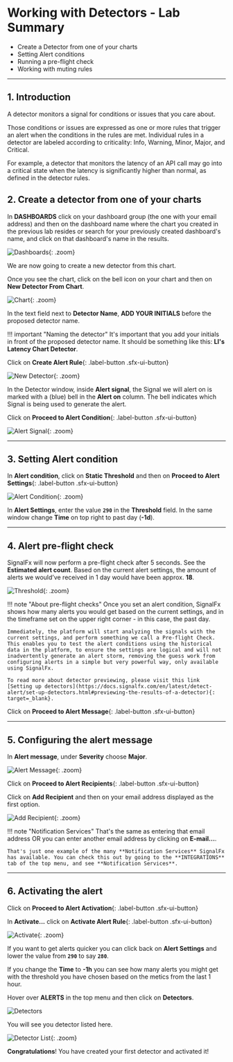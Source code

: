 # Working with Detectors - Lab Summary

* Create a Detector from one of your charts
* Setting Alert conditions
* Running a pre-flight check
* Working with muting rules

---

## 1. Introduction

A detector monitors a signal for conditions or issues that you care about.

Those conditions or issues are expressed as one or more rules that trigger an alert when the conditions in the rules are met. Individual rules in a detector are labeled according to criticality: Info, Warning, Minor, Major, and Critical.

For example, a detector that monitors the latency of an API call may go into a critical state when the latency is significantly higher than normal, as defined in the detector rules.

## 2. Create a detector from one of your charts

In **DASHBOARDS** click on your dashboard group (the one with your email address) and then on the dashboard name where the chart you created in the previous lab resides or search for your previously created dashboard's name, and click on that dashboard's name in the results.

![Dashboards](../images/detectors/M1-l2-1.png){: .zoom}

We are now going to create a new detector from this chart.

Once you see the chart, click on the bell icon on your chart and then on **New Detector From Chart**.

![Chart](../images/detectors/M1-l2-2.png){: .zoom}

In the text field next to **Detector Name**, **ADD YOUR INITIALS** before the proposed detector name.

!!! important "Naming the detector"
    It's important that you add your initials in front of the proposed detector name.
    It should be something like this: **LI's Latency Chart Detector**.

Click on **Create Alert Rule**{: .label-button .sfx-ui-button}

![New Detector](../images/detectors/M1-l2-3.png){: .zoom}

In the Detector window, inside **Alert signal**, the Signal we will alert on is marked with a (blue) bell in the **Alert on** column. The bell indicates which Signal is being used to generate the alert.

Click on **Proceed to Alert Condition**{: .label-button .sfx-ui-button}

![Alert Signal](../images/detectors/M1-l2-4.png){: .zoom}

---

## 3. Setting Alert condition

In **Alert condition**, click on **Static Threshold** and then on **Proceed to Alert Settings**{: .label-button .sfx-ui-button}

![Alert Condition](../images/detectors/M1-l2-5.png){: .zoom}

In **Alert Settings**, enter the value **`290`** in the **Threshold** field. In the same window change **Time** on top right to past day (**-1d**).

---

## 4. Alert pre-flight check

SignalFx will now perform a pre-flight check after 5 seconds. See the **Estimated alert count**. Based on the current alert settings, the amount of alerts we would’ve received in 1 day would have been approx. **18**.

![Threshold](../images/detectors/M1-l2-6.png){: .zoom}

!!! note "About pre-flight checks"
    Once you set an alert condition, SignalFx shows how many alerts you would get based on the current settings, and in the timeframe set on the upper right corner - in this case, the past day.

    Immediately, the platform will start analyzing the signals with the current settings, and perform something we call a Pre-flight Check. This enables you to test the alert conditions using the historical data in the platform, to ensure the settings are logical and will not inadvertently generate an alert storm, removing the guess work from configuring alerts in a simple but very powerful way, only available using SignalFx.

    To read more about detector previewing, please visit this link
    [Setting up detectors](https://docs.signalfx.com/en/latest/detect-alert/set-up-detectors.html#previewing-the-results-of-a-detector){: target=_blank}.

Click on **Proceed to Alert Message**{: .label-button .sfx-ui-button}

---

## 5. Configuring the alert message

In **Alert message**, under **Severity** choose **Major**.

![Alert Message](../images/detectors/M1-l2-7.png){: .zoom}

Click on **Proceed to Alert Recipients**{: .label-button .sfx-ui-button}

Click on **Add Recipient** and then on your email address displayed as the first option.

![Add Recipient](../images/detectors/M1-l2-8.png){: .zoom}

!!! note "Notification Services"
    That's the same as entering that email address OR you can enter another email address by clicking on **E-mail...**.

    That's just one example of the many **Notification Services** SignalFx has available. You can check this out by going to the **INTEGRATIONS** tab of the top menu, and see **Notification Services**.

---

## 6. Activating the alert

Click on **Proceed to Alert Activation**{: .label-button .sfx-ui-button}

In **Activate...** click on **Activate Alert Rule**{: .label-button .sfx-ui-button}

![Activate](../images/detectors/M1-l2-9.png){: .zoom}

If you want to get alerts quicker you can click back on **Alert Settings** and lower the value from **`290`** to say **`280`**.

If you change the **Time** to **-1h** you can see how many alerts you might get with the threshold you have chosen based on the metics from the last 1 hour.

Hover over **ALERTS** in the top menu and then click on **Detectors**.

![Detectors](../images/detectors/detectors-menu.png)

You will see you detector listed here.

![Detector List](../images/detectors/active-alerts.png){: .zoom}

**Congratulations**! You have created your first detector and activated it!
